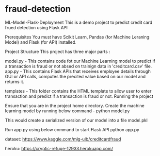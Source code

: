 # fraud-detection

ML-Model-Flask-Deployment
This is a demo project to predict credit card frued detection using Flask API

Prerequisites
You must have Scikit Learn, Pandas (for Machine Leraning Model) and Flask (for API) installed.

Project Structure
This project has three major parts :

model.py - This contains code fot our Machine Learning model to predict if a transaction is fraud or not absed on trainign data in 'creditcard.csv' file.
app.py - This contains Flask APIs that receives employee details through GUI or API calls, computes the precited value based on our model and returns it.

templates - This folder contains the HTML template to allow user to enter transaction and predict if a transaction is fraud or not.
Running the project

Ensure that you are in the project home directory. Create the machine learning model by running below command -
python model.py

This would create a serialized version of our model into a file model.pkl

Run app.py using below command to start Flask API
python app.py

dataset: https://www.kaggle.com/mlg-ulb/creditcardfraud

heroku: https://cryptic-refuge-12933.herokuapp.com/
